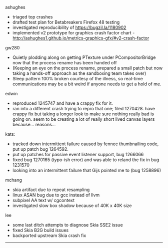 ashughes
* triaged top crashes
* drafted test plan for Betabreakers Firefox 48 testing
* investigated reproducibility of https://bugzil.la/1180902
* implemented v2 prototype for graphics crash factor chart - http://ashughes1.github.io/metrics-graphics-gfx/#v2-crash-factor




gw280
* Quietly plodding along on getting PTexture under PCompositorBridge now that the process rename has been handed off
* (Keeping an eye on the process rename, prepared a small patch but now taking a hands-off approach as the sandboxing team takes over)
* Sleep pattern 100% broken courtesy of the illness, so real-time communications may be a bit weird if anyone needs to get a hold of me.



edwin
* reproduced 1245747 and have a crappy fix for it.
* ran into a different crash trying to repro that one; filed 1270428. have crappy fix but taking a longer look to make sure nothing really bad is going on. seem to be creating a lot of really short lived canvas layers because... reasons...



kats:
* tracked down intermittent failure caused by fennec thumbnailing code, put up patch bug 1264592.
* put up patches for passive event listener support, bug 1266066
* fixed bug 1270165 (typo-ish error) and was able to reland the fix in bug 1231570
* looking into an intermittent failure that Gijs pointed me to (bug 1258896)



mchang
* skia artifact due to repeat resampling
* linux ASAN bug due to gcc instead of llvm
* subpixel AA text w/ cgcontext
* investigated slow box shadow because of 40K x 40K size



lee
* some last ditch attempts to diagnose Skia SSE2 issue
* fixed Skia B2G build issues
* backported upstream Skia crash fix







________________


